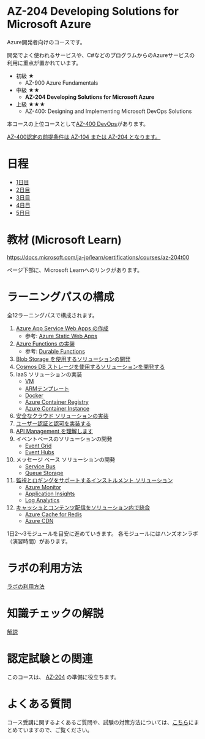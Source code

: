 # AZ-204 Developing Solutions for Microsoft Azure

Azure開発者向けのコースです。

開発でよく使われるサービスや、C#などのプログラムからのAzureサービスの利用に重点が置かれています。

- 初級 ★
  - AZ-900 Azure Fundamentals
- 中級 ★★
  - **AZ-204 Developing Solutions for Microsoft Azure**
- 上級 ★★★
  - AZ-400: Designing and Implementing Microsoft DevOps Solutions

本コースの上位コースとして[AZ-400 DevOps](https://docs.microsoft.com/ja-jp/learn/certifications/exams/az-400)があります。

 [AZ-400認定の前提条件は AZ-104 または AZ-204 となります。](https://docs.microsoft.com/ja-jp/learn/certifications/devops-engineer)

# 日程

- [1日目](day1.md)
- [2日目](day2.md)
- [3日目](day3.md)
- [4日目](day4.md)
- [5日目](day5.md)

# 教材 (Microsoft Learn)

https://docs.microsoft.com/ja-jp/learn/certifications/courses/az-204t00

ページ下部に、Microsoft Learnへのリンクがあります。

# ラーニングパスの構成

全12ラーニングパスで構成されます。

1. [Azure App Service Web Apps の作成](mod01.md)
   - 参考: [Azure Static Web Apps](pdf/Azure%20Static%20Web%20Apps.pdf)
2. [Azure Functions の実装](mod02.md)
     - 参考: [Durable Functions](pdf/mod02/durable-function.pdf)
3. [Blob Storage を使用するソリューションの開発](mod03-01-blob.md)
4. [Cosmos DB ストレージを使用するソリューションを開発する](mod04.md)
5. IaaS ソリューションの実装
   - [VM](mod05-01-vm.md)
   - [ARMテンプレート](mod05-02-arm.md)
   - [Docker](mod05-03-docker.md)
   - [Azure Container Registry](mod05-04-acr.md)
   - [Azure Container Instance](mod05-05-aci.md)
6. [安全なクラウド ソリューションの実装](mod06.md)
7. [ユーザー認証と認可を実装する](mod07.md)
8. [API Management を理解します](mod08-01-apim.md)
9. イベントベースのソリューションの開発
   - [Event Grid](mod09-01-eventgrid.md)
   - [Event Hubs](mod09-02-eventhubs.md)
10. メッセージ ベース ソリューションの開発
    - [Service Bus](mod10-01-servicebus.md)
    - [Queue Storage](mod10-02-queue.md)
11. [監視とロギングをサポートするインストルメント ソリューション](mod11.md)
    - [Azure Monitor](mod11-01-monitor.md)
    - [Application Insights](mod11-02-appinsights.md)
    - [Log Analytics](mod11-03-loganalytics.md)
12. [キャッシュとコンテンツ配信をソリューション内で統合](mod12.md)
    - [Azure Cache for Redis](pdf/mod13/Azure%20Cacheまとめ.pdf)
    - [Azure CDN](pdf/mod13/Azure%20CDNまとめ.pdf)

1日2～3モジュールを目安に進めていきます。
各モジュールにはハンズオンラボ（演習時間）があります。

# ラボの利用方法

[ラボの利用方法](../cloudslice/README.md)

# 知識チェックの解説

[解説](check.md)

# 認定試験との関連

このコースは、
[AZ-204](https://docs.microsoft.com/ja-jp/learn/certifications/exams/az-204)
の準備に役立ちます。

# よくある質問

コース受講に関するよくあるご質問や、試験の対策方法については、[こちら](../faq.md)にまとめていますので、ご覧ください。
